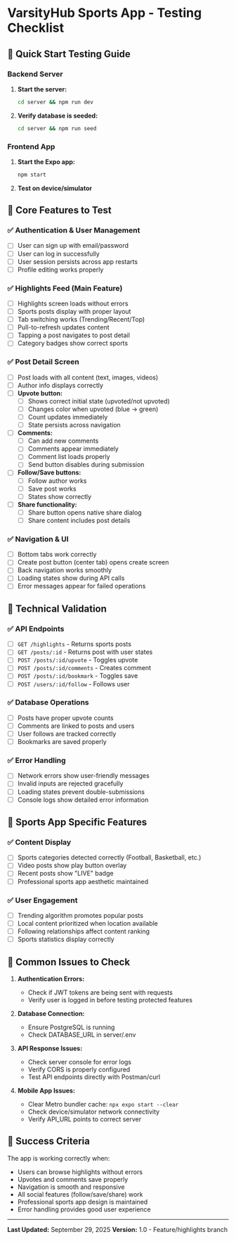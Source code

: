 # VarsityHub Sports App - Testing Checklist

## 🚀 Quick Start Testing Guide

### Backend Server
1. **Start the server:**
   ```bash
   cd server && npm run dev
   ```
2. **Verify database is seeded:**
   ```bash
   cd server && npm run seed
   ```

### Frontend App  
1. **Start the Expo app:**
   ```bash
   npm start
   ```
2. **Test on device/simulator**

## 🎯 Core Features to Test

### ✅ Authentication & User Management
- [ ] User can sign up with email/password
- [ ] User can log in successfully
- [ ] User session persists across app restarts
- [ ] Profile editing works properly

### ✅ Highlights Feed (Main Feature)
- [ ] Highlights screen loads without errors
- [ ] Sports posts display with proper layout
- [ ] Tab switching works (Trending/Recent/Top)
- [ ] Pull-to-refresh updates content
- [ ] Tapping a post navigates to post detail
- [ ] Category badges show correct sports

### ✅ Post Detail Screen
- [ ] Post loads with all content (text, images, videos)
- [ ] Author info displays correctly
- [ ] **Upvote button:**
   - [ ] Shows correct initial state (upvoted/not upvoted)
   - [ ] Changes color when upvoted (blue → green)
   - [ ] Count updates immediately
   - [ ] State persists across navigation
- [ ] **Comments:**
   - [ ] Can add new comments
   - [ ] Comments appear immediately
   - [ ] Comment list loads properly
   - [ ] Send button disables during submission
- [ ] **Follow/Save buttons:**
   - [ ] Follow author works
   - [ ] Save post works
   - [ ] States show correctly
- [ ] **Share functionality:**
   - [ ] Share button opens native share dialog
   - [ ] Share content includes post details

### ✅ Navigation & UI
- [ ] Bottom tabs work correctly
- [ ] Create post button (center tab) opens create screen
- [ ] Back navigation works smoothly
- [ ] Loading states show during API calls
- [ ] Error messages appear for failed operations

## 🔧 Technical Validation

### ✅ API Endpoints
- [ ] `GET /highlights` - Returns sports posts
- [ ] `GET /posts/:id` - Returns post with user states
- [ ] `POST /posts/:id/upvote` - Toggles upvote
- [ ] `POST /posts/:id/comments` - Creates comment
- [ ] `POST /posts/:id/bookmark` - Toggles save
- [ ] `POST /users/:id/follow` - Follows user

### ✅ Database Operations
- [ ] Posts have proper upvote counts
- [ ] Comments are linked to posts and users
- [ ] User follows are tracked correctly
- [ ] Bookmarks are saved properly

### ✅ Error Handling
- [ ] Network errors show user-friendly messages
- [ ] Invalid inputs are rejected gracefully
- [ ] Loading states prevent double-submissions
- [ ] Console logs show detailed error information

## 🏈 Sports App Specific Features

### ✅ Content Display
- [ ] Sports categories detected correctly (Football, Basketball, etc.)
- [ ] Video posts show play button overlay
- [ ] Recent posts show "LIVE" badge
- [ ] Professional sports app aesthetic maintained

### ✅ User Engagement
- [ ] Trending algorithm promotes popular posts
- [ ] Local content prioritized when location available
- [ ] Following relationships affect content ranking
- [ ] Sports statistics display correctly

## 🐛 Common Issues to Check

1. **Authentication Errors:**
   - Check if JWT tokens are being sent with requests
   - Verify user is logged in before testing protected features

2. **Database Connection:**
   - Ensure PostgreSQL is running
   - Check DATABASE_URL in server/.env

3. **API Response Issues:**
   - Check server console for error logs
   - Verify CORS is properly configured
   - Test API endpoints directly with Postman/curl

4. **Mobile App Issues:**
   - Clear Metro bundler cache: `npx expo start --clear`
   - Check device/simulator network connectivity
   - Verify API_URL points to correct server

## 🎉 Success Criteria

The app is working correctly when:
- Users can browse highlights without errors
- Upvotes and comments save properly
- Navigation is smooth and responsive
- All social features (follow/save/share) work
- Professional sports app design is maintained
- Error handling provides good user experience

---

**Last Updated:** September 29, 2025
**Version:** 1.0 - Feature/highlights branch